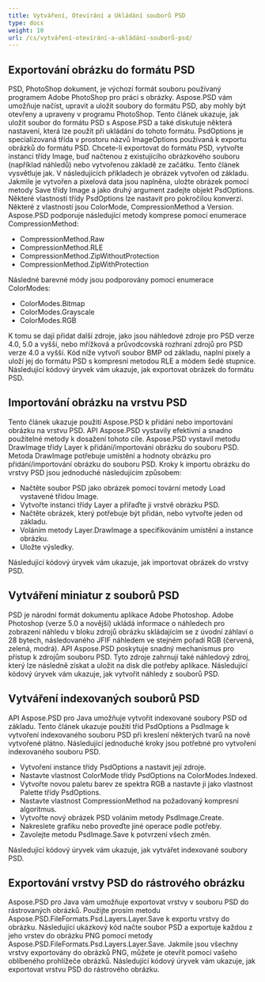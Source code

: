```yaml
---
title: Vytváření, Otevírání a Ukládání souborů PSD
type: docs
weight: 10
url: /cs/vytváření-otevírání-a-ukládání-souborů-psd/
---
```


## **Exportování obrázku do formátu PSD**
PSD, PhotoShop dokument, je výchozí formát souboru používaný programem Adobe PhotoShop pro práci s obrázky. Aspose.PSD vám umožňuje načíst, upravit a uložit soubory do formátu PSD, aby mohly být otevřeny a upraveny v programu PhotoShop. Tento článek ukazuje, jak uložit soubor do formátu PSD s Aspose.PSD a také diskutuje některá nastavení, která lze použít při ukládání do tohoto formátu. PsdOptions je specializovaná třída v prostoru názvů ImageOptions používaná k exportu obrázků do formátu PSD. Chcete-li exportovat do formátu PSD, vytvořte instanci třídy Image, buď načtenou z existujícího obrázkového souboru (například náhledů) nebo vytvořenou základě ze začátku. Tento článek vysvětluje jak. V následujících příkladech je obrázek vytvořen od základu. Jakmile je vytvořen a pixelová data jsou naplněna, uložte obrázek pomocí metody Save třídy Image a jako druhý argument zadejte objekt PsdOptions. Některé vlastnosti třídy PsdOptions lze nastavit pro pokročilou konverzi. Některé z vlastností jsou ColorMode, CompressionMethod a Version. Aspose.PSD podporuje následující metody komprese pomocí enumerace CompressionMethod:

- CompressionMethod.Raw
- CompressionMethod.RLE
- CompressionMethod.ZipWithoutProtection
- CompressionMethod.ZipWithProtection

Následné barevné módy jsou podporovány pomocí enumerace ColorModes:

- ColorModes.Bitmap
- ColorModes.Grayscale
- ColorModes.RGB


K tomu se dají přidat další zdroje, jako jsou náhledové zdroje pro PSD verze 4.0, 5.0 a vyšší, nebo mřížková a průvodcovská rozhraní zdrojů pro PSD verze 4.0 a vyšší. Kód níže vytvoří soubor BMP od základu, naplní pixely a uloží jej do formátu PSD s kompresní metodou RLE a módem šedé stupnice. Následující kódový úryvek vám ukazuje, jak exportovat obrázek do formátu PSD.


## **Importování obrázku na vrstvu PSD**
Tento článek ukazuje použití Aspose.PSD k přidání nebo importování obrázku na vrstvu PSD. API Aspose.PSD vystavily efektivní a snadno použitelné metody k dosažení tohoto cíle. Aspose.PSD vystavil metodu DrawImage třídy Layer k přidání/importování obrázku do souboru PSD. Metoda DrawImage potřebuje umístění a hodnoty obrázku pro přidání/importování obrázku do souboru PSD. Kroky k importu obrázku do vrstvy PSD jsou jednoduché následujícím způsobem:

- Načtěte soubor PSD jako obrázek pomocí tovární metody Load vystavené třídou Image.
- Vytvořte instanci třídy Layer a přiřaďte ji vrstvě obrázku PSD.
- Načtěte obrázek, který potřebuje být přidán, nebo vytvořte jeden od základu.
- Voláním metody Layer.DrawImage a specifikováním umístění a instance obrázku.
- Uložte výsledky.



Následující kódový úryvek vám ukazuje, jak importovat obrázek do vrstvy PSD.


## **Vytváření miniatur z souborů PSD**
PSD je národní formát dokumentu aplikace Adobe Photoshop. Adobe Photoshop (verze 5.0 a novější) ukládá informace o náhledech pro zobrazení náhledu v bloku zdrojů obrázku skládajícím se z úvodní záhlaví o 28 bytech, následovaného JFIF náhledem ve stejném pořadí RGB (červená, zelená, modrá). API Aspose.PSD poskytuje snadný mechanismus pro přístup k zdrojům souboru PSD. Tyto zdroje zahrnují také náhledový zdroj, který lze následně získat a uložit na disk dle potřeby aplikace. Následující kódový úryvek vám ukazuje, jak vytvořit náhledy z souborů PSD.


## **Vytváření indexovaných souborů PSD**
API Aspose.PSD pro Java umožňuje vytvořit indexované soubory PSD od základu. Tento článek ukazuje použití tříd PsdOptions a PsdImage k vytvoření indexovaného souboru PSD při kreslení některých tvarů na nově vytvořené plátno. Následující jednoduché kroky jsou potřebné pro vytvoření indexovaného souboru PSD.

- Vytvoření instance třídy PsdOptions a nastavit její zdroje.
- Nastavte vlastnost ColorMode třídy PsdOptions na ColorModes.Indexed.
- Vytvořte novou paletu barev ze spektra RGB a nastavte ji jako vlastnost Palette třídy PsdOptions.
- Nastavte vlastnost CompressionMethod na požadovaný kompresní algoritmus.
- Vytvořte nový obrázek PSD voláním metody PsdImage.Create.
- Nakreslete grafiku nebo proveďte jiné operace podle potřeby.
- Zavolejte metodu PsdImage.Save k potvrzení všech změn.


Následující kódový úryvek vám ukazuje, jak vytvářet indexované soubory PSD.


## **Exportování vrstvy PSD do rástrového obrázku**
Aspose.PSD pro Java vám umožňuje exportovat vrstvy v souboru PSD do rástrovaných obrázků. Použijte prosím metodu Aspose.PSD.FileFormats.Psd.Layers.Layer.Save k exportu vrstvy do obrázku. Následující ukázkový kód načte soubor PSD a exportuje každou z jeho vrstev do obrázku PNG pomocí metody Aspose.PSD.FileFormats.Psd.Layers.Layer.Save. Jakmile jsou všechny vrstvy exportovány do obrázků PNG, můžete je otevřít pomocí vašeho oblíbeného prohlížeče obrázků. Následující kódový úryvek vám ukazuje, jak exportovat vrstvu PSD do rástrového obrázku.


